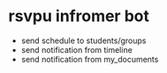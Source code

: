 # rsvpu infromer bot

* send schedule to students/groups
* send notification from timeline
* send notification from my_documents


